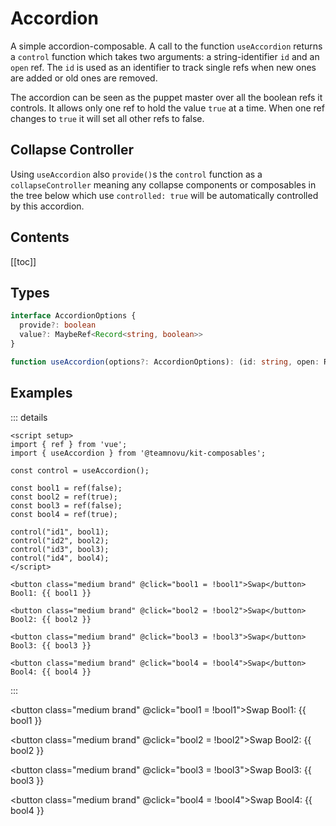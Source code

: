 # Accordion

A simple accordion-composable. A call to the function `useAccordion` returns a `control` function which takes two arguments:
a string-identifier `id` and an `open` ref. The `id` is used as an identifier to track single refs when new ones are added or
old ones are removed.

The accordion can be seen as the puppet master over all the boolean refs it controls. It allows only one ref to hold the value `true`
at a time. When one ref changes to `true` it will set all other refs to false.

## Collapse Controller

Using `useAccordion` also `provide()`s the `control` function as a `collapseController` meaning any collapse components or composables in the tree below which use `controlled: true` will be automatically controlled by this accordion.

## Contents

[[toc]]

## Types

```ts
interface AccordionOptions {
  provide?: boolean
  value?: MaybeRef<Record<string, boolean>>
}

function useAccordion(options?: AccordionOptions): (id: string, open: Ref<boolean>) => () => void;
```

## Examples

::: details
```vue
<script setup>
import { ref } from 'vue';
import { useAccordion } from '@teamnovu/kit-composables';

const control = useAccordion();

const bool1 = ref(false);
const bool2 = ref(true);
const bool3 = ref(false);
const bool4 = ref(true);

control("id1", bool1);
control("id2", bool2);
control("id3", bool3);
control("id4", bool4);
</script>

<button class="medium brand" @click="bool1 = !bool1">Swap</button> Bool1: {{ bool1 }}

<button class="medium brand" @click="bool2 = !bool2">Swap</button> Bool2: {{ bool2 }}

<button class="medium brand" @click="bool3 = !bool3">Swap</button> Bool3: {{ bool3 }}

<button class="medium brand" @click="bool4 = !bool4">Swap</button> Bool4: {{ bool4 }}
```
:::

<script setup>
import { ref } from 'vue';
import { useAccordion } from '@teamnovu/kit-composables';

const control = useAccordion();

const bool1 = ref(false);
const bool2 = ref(true);
const bool3 = ref(false);
const bool4 = ref(true);

control("id1", bool1);
control("id2", bool2);
control("id3", bool3);
control("id4", bool4);
</script>

<button class="medium brand" @click="bool1 = !bool1">Swap</button> Bool1: {{ bool1 }}

<button class="medium brand" @click="bool2 = !bool2">Swap</button> Bool2: {{ bool2 }}

<button class="medium brand" @click="bool3 = !bool3">Swap</button> Bool3: {{ bool3 }}

<button class="medium brand" @click="bool4 = !bool4">Swap</button> Bool4: {{ bool4 }}